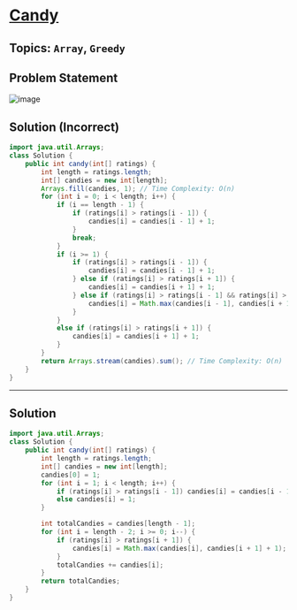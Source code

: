 # [Candy](https://leetcode.com/problems/candy/?envType=study-plan-v2&envId=top-interview-150)
## Topics: `Array`, `Greedy`
## Problem Statement
![image](https://github.com/SiddhantKumarMaurya/LeetCode_Questions/assets/107787014/f603ec9c-4b9f-4255-845d-6a7d742718a3)
## Solution (Incorrect)
```java
import java.util.Arrays;
class Solution {
    public int candy(int[] ratings) {
        int length = ratings.length;
        int[] candies = new int[length];
        Arrays.fill(candies, 1); // Time Complexity: O(n)
        for (int i = 0; i < length; i++) {
            if (i == length - 1) {
                if (ratings[i] > ratings[i - 1]) {
                    candies[i] = candies[i - 1] + 1;
                }
                break;
            }
            if (i >= 1) {
                if (ratings[i] > ratings[i - 1]) {
                    candies[i] = candies[i - 1] + 1;
                } else if (ratings[i] > ratings[i + 1]) {
                    candies[i] = candies[i + 1] + 1;
                } else if (ratings[i] > ratings[i - 1] && ratings[i] > ratings[i + 1]) {
                    candies[i] = Math.max(candies[i - 1], candies[i + 1]) + 1;
                }
            }
            else if (ratings[i] > ratings[i + 1]) {
                candies[i] = candies[i + 1] + 1;
            }
        }
        return Arrays.stream(candies).sum(); // Time Complexity: O(n)
    }
}
```
---
## Solution
```java
import java.util.Arrays;
class Solution {
    public int candy(int[] ratings) {
        int length = ratings.length;
        int[] candies = new int[length];
        candies[0] = 1;
        for (int i = 1; i < length; i++) {
            if (ratings[i] > ratings[i - 1]) candies[i] = candies[i - 1] + 1;
            else candies[i] = 1;
        }

        int totalCandies = candies[length - 1];
        for (int i = length - 2; i >= 0; i--) {
            if (ratings[i] > ratings[i + 1]) {
                candies[i] = Math.max(candies[i], candies[i + 1] + 1);
            }
            totalCandies += candies[i];
        }
        return totalCandies;
    }
}
```
